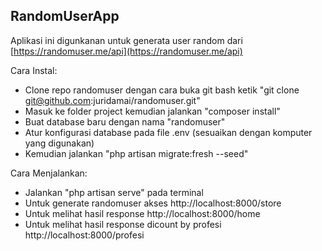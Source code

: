 ## RandomUserApp

Aplikasi ini digunkanan untuk generata user random dari [https://randomuser.me/api](https://randomuser.me/api) 

Cara Instal: 
- Clone repo randomuser dengan cara buka git bash ketik "git clone git@github.com:juridamai/randomuser.git"
- Masuk ke folder project kemudian jalankan "composer install"
- Buat database baru dengan nama "randomuser"
- Atur konfigurasi database pada file .env (sesuaikan dengan komputer yang digunakan)
- Kemudian jalankan "php artisan migrate:fresh --seed"

Cara Menjalankan:
- Jalankan "php artisan serve" pada terminal
- Untuk generate randomuser akses http://localhost:8000/store
- Untuk melihat hasil response http://localhost:8000/home
- Untuk melihat hasil response dicount by profesi http://localhost:8000/profesi

